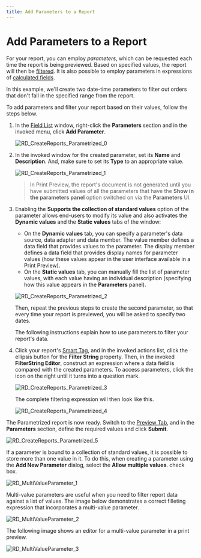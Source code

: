 ```yaml
---
title: Add Parameters to a Report
---
```

# Add Parameters to a Report
For your report, you can employ _parameters_, which can be requested each time the report is being previewed. Based on specified values, the report will then be [filtered](../../../../../interface-elements-for-desktop/articles/report-designer/report-designer-for-winforms/report-editing-basics/change-or-apply-data-filtering-to-a-report.md). It is also possible to employ parameters in expressions of [calculated fields](../../../../../interface-elements-for-desktop/articles/report-designer/report-designer-for-winforms/report-editing-basics/add-calculated-fields-to-a-report.md).

In this example, we'll create two date-time parameters to filter out orders that don't fall in the specified range from the report.

To add parameters and filter your report based on their values, follow the steps below.
1. In the [Field List](../../../../../interface-elements-for-desktop/articles/report-designer/report-designer-for-winforms/report-designer-reference/report-designer-ui/field-list.md) window, right-click the **Parameters** section and in the invoked menu, click **Add Parameter**.
	
	![RD_CreateReports_Parametrized_0](../../../../images/Img8356.png)
2. In the invoked window for the created parameter, set its **Name** and **Description**. And, make sure to set its **Type** to an appropriate value.
	
	![RD_CreateReports_Parametrized_1](../../../../images/Img8357.png)
	
	> In Print Preview, the report's document is not generated until you have submitted values of all the parameters that have the **Show in the parameters panel** option switched on via the **Parameters** UI.
3. Enabling the **Supports the collection of standard values** option of the parameter allows end-users to modify its value and also activates the **Dynamic values** and the **Static values** tabs of the window:
	* On the **Dynamic values** tab, you can specify a parameter's data source, data adapter and data member. The value member defines a data field that provides values to the parameter. The display member defines a data field that provides display names for parameter values (how these values appear in the user interface available in a Print Preview).
	* On the **Static values** tab, you can manually fill the list of parameter values, with each value having an individual description (specifying how this value appears in the **Parameters** panel).
	
	![RD_CreateReports_Parametrized_2](../../../../images/Img17327.png)
	
	Then, repeat the previous steps to create the second parameter, so that every time your report is previewed, you will be asked to specify two dates.
	
	The following instructions explain how to use parameters to filter your report's data.
4. Click your report's [Smart Tag](../../../../../interface-elements-for-desktop/articles/report-designer/report-designer-for-winforms/report-designer-reference/report-designer-ui/smart-tag.md), and in the invoked actions list, click the ellipsis button for the **Filter String** property. Then, in the invoked **FilterString Editor**, construct an expression where a data field is compared with the created parameters. To access parameters, click the icon on the right until it turns into a question mark.
	
	![RD_CreateReports_Parametrized_3](../../../../images/Img8358.png)
	
	The complete filtering expression will then look like this.
	
	![RD_CreateReports_Parametrized_4](../../../../images/Img11080.png)

The Parametrized report is now ready. Switch to the [Preview Tab](../../../../../interface-elements-for-desktop/articles/report-designer/report-designer-for-winforms/report-designer-reference/report-designer-ui/preview-tab.md), and in the **Parameters** section, define the required values and click **Submit**.

![RD_CreateReports_Parametrized_5](../../../../images/Img8359.png)

If a parameter is bound to a collection of standard values, it is possible to store more than one value in it. To do this, when creating a parameter using the **Add New Parameter** dialog, select the **Allow multiple values**.
 check box.

![RD_MultiValueParameter_1](../../../../images/Img122239.png)

Multi-value parameters are useful when you need to filter report data against a list of values. The image below demonstrates a correct filleting expression that incorporates a multi-value parameter.

![RD_MultiValueParameter_2](../../../../images/Img122240.png)

The following image shows an editor for a multi-value parameter in a print preview.

![RD_MultiValueParameter_3](../../../../images/Img122241.png)